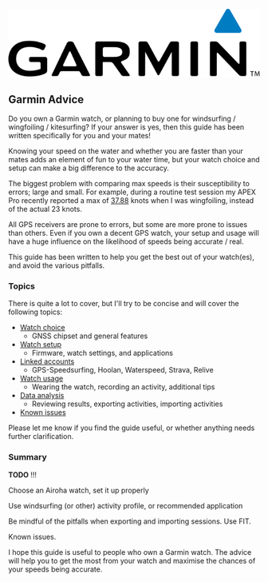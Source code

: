 ![GP3S Logo](img/Garmin_logo_2006.png)



## Garmin Advice

Do you own a Garmin watch, or planning to buy one for windsurfing / wingfoiling / kitesurfing? If your answer is yes, then this guide has been written specifically for you and your mates!

Knowing your speed on the water and whether you are faster than your mates adds an element of fun to your water time, but your watch choice and setup can make a big difference to the accuracy.

The biggest problem with comparing max speeds is their susceptibility to errors; large and small. For example, during a routine test session my APEX Pro recently reported a max of [37.88](https://www.facebook.com/michael.george.545/posts/10220672656646659) knots when I was wingfoiling, instead of the actual 23 knots.

All GPS receivers are prone to errors, but some are more prone to issues than others. Even if you own a decent GPS watch, your setup and usage will have a huge influence on the likelihood of speeds being accurate / real.

This guide has been written to help you get the best out of your watch(es), and avoid the various pitfalls.



### Topics

There is quite a lot to cover, but I'll try to be concise and will cover the following topics:

- [Watch choice](choice/README.md)
  - GNSS chipset and general features
- [Watch setup](setup/README.md)
  - Firmware, watch settings, and applications
- [Linked accounts](accounts/README.md)
  - GPS-Speedsurfing, Hoolan, Waterspeed, Strava, Relive
- [Watch usage](usage/README.md)
  - Wearing the watch, recording an activity, additional tips
- [Data analysis](analysis/README.md)
  - Reviewing results, exporting activities, importing activities
- [Known issues](issues/README.md)

Please let me know if you find the guide useful, or whether anything needs further clarification.



### Summary

**TODO** !!!

Choose an Airoha watch, set it up properly

Use  windsurfing (or other) activity profile, or recommended application

Be mindful of the pitfalls when exporting and importing sessions. Use FIT.

Known issues.



I hope this guide is useful to people who own a Garmin watch. The advice will help you to get the most from your watch and maximise the chances of your speeds being accurate.
